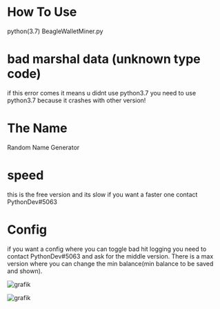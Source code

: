 # How To Use
python(3.7) BeagleWalletMiner.py

# bad marshal data (unknown type code)
if this error comes it means u didnt use python3.7 you need to use python3.7 because it crashes with other version!

# The Name
Random Name Generator

# speed
this is the free version and its slow if you want a faster one contact PythonDev#5063

# Config
if you want a config where you can toggle bad hit logging you need to contact PythonDev#5063 and ask for the middle version.
There is a max version where you can change the min balance(min balance to be saved and shown).




![grafik](https://user-images.githubusercontent.com/115848136/227159565-df08b536-9ca4-4568-8e88-fbbd5fe83db0.png)

![grafik](https://user-images.githubusercontent.com/115848136/227161169-419d5f0e-a32c-498d-8cb7-1ef79cbf4801.png)
